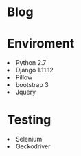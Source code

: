 # Blog
<h1>Enviroment</h1>
<li>Python 2.7</li>
<li>Django 1.11.12</li>
<li>Pillow</li>
<li>bootstrap 3</li>
<li>Jquery</li>

<h1>Testing</h1>
<li>Selenium</li>
<li>Geckodriver</li>
